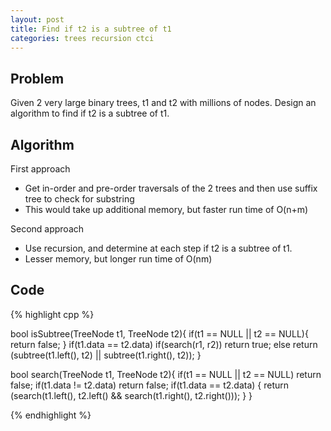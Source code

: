 ```yaml
---
layout: post
title: Find if t2 is a subtree of t1
categories: trees recursion ctci
---
```


## Problem
Given 2 very large binary trees, t1 and t2 with millions of nodes. Design an algorithm to find if t2 is a subtree of t1.

## Algorithm
First approach

- Get in-order and pre-order traversals of the 2 trees and then use suffix tree to check for substring
- This would take up additional memory, but faster run time of O(n+m)

Second approach

- Use recursion, and determine at each step if t2 is a subtree of t1.
- Lesser memory, but longer run time of O(nm)

## Code
{% highlight cpp %}

bool isSubtree(TreeNode t1, TreeNode t2){
	if(t1 == NULL || t2 == NULL){
		return false;
	}
	if(t1.data == t2.data) 
		if(search(r1, r2)) return true;
	else
		return (subtree(t1.left(), t2) || subtree(t1.right(), t2));
}

bool search(TreeNode t1, TreeNode t2){
	if(t1 == NULL || t2 == NULL) return false;
	if(t1.data != t2.data) return false;
	if(t1.data == t2.data) {
		return (search(t1.left(), t2.left() && search(t1.right(), t2.right()));
	}
}

{% endhighlight %}